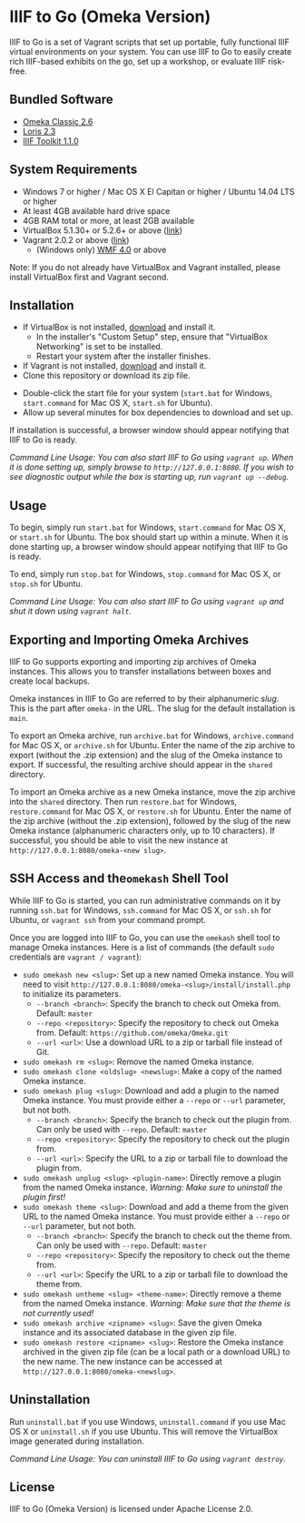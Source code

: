 # IIIF to Go (Omeka Version)

IIIF to Go is a set of Vagrant scripts that set up portable, fully functional IIIF virtual environments on your system. You can use IIIF to Go to easily create rich IIIF-based exhibits on the go, set up a workshop, or evaluate IIIF risk-free.

## Bundled Software

* [Omeka Classic 2.6](http://omeka.org/classic/)
* [Loris 2.3](https://github.com/loris-imageserver/loris)
* [IIIF Toolkit 1.1.0](https://github.com/utlib/IiifItems)

## System Requirements

* Windows 7 or higher / Mac OS X El Capitan or higher / Ubuntu 14.04 LTS or higher
* At least 4GB available hard drive space
* 4GB RAM total or more, at least 2GB available
* VirtualBox 5.1.30+ or 5.2.6+ or above ([link](https://www.virtualbox.org/))
* Vagrant 2.0.2 or above ([link](https://www.vagrantup.com))
	* (Windows only) [WMF 4.0](https://www.microsoft.com/en-ca/download/details.aspx?id=40855) or above
	
Note: If you do not already have VirtualBox and Vagrant installed, please install VirtualBox first and Vagrant second.

## Installation

* If VirtualBox is not installed, [download](https://www.virtualbox.org/wiki/Downloads) and install it.
	* In the installer's "Custom Setup" step, ensure that "VirtualBox Networking" is set to be installed. 
	* Restart your system after the installer finishes.
* If Vagrant is not installed, [download](https://www.vagrantup.com/downloads.html) and install it.
* Clone this repository or download its zip file.
- Double-click the start file for your system (`start.bat` for Windows, `start.command` for Mac OS X, `start.sh` for Ubuntu).
- Allow up several minutes for box dependencies to download and set up.

If installation is successful, a browser window should appear notifying that IIIF to Go is ready.

*Command Line Usage: You can also start IIIF to Go using `vagrant up`. When it is done setting up, simply browse to `http://127.0.0.1:8080`. If you wish to see diagnostic output while the box is starting up, run `vagrant up --debug`.*

## Usage

To begin, simply run `start.bat` for Windows, `start.command` for Mac OS X, or `start.sh` for Ubuntu. The box should start up within a minute. When it is done starting up, a browser window should appear notifying that IIIF to Go is ready.

To end, simply run `stop.bat` for Windows, `stop.command` for Mac OS X, or `stop.sh` for Ubuntu.

*Command Line Usage: You can also start IIIF to Go using `vagrant up` and shut it down using `vagrant halt`.*

## Exporting and Importing Omeka Archives

IIIF to Go supports exporting and importing zip archives of Omeka instances. This allows you to transfer installations between boxes and create local backups.

Omeka instances in IIIF to Go are referred to by their alphanumeric _slug_. This is the part after `omeka-` in the URL. The slug for the default installation is `main`.

To export an Omeka archive, run `archive.bat` for Windows, `archive.command` for Mac OS X, or `archive.sh` for Ubuntu. Enter the name of the zip archive to export (without the .zip extension) and the slug of the Omeka instance to export. If successful, the resulting archive should appear in the `shared` directory.

To import an Omeka archive as a new Omeka instance, move the zip archive into the `shared` directory. Then run `restore.bat` for Windows, `restore.command` for Mac OS X, or `restore.sh` for Ubuntu. Enter the name of the zip archive (without the .zip extension), followed by the slug of the new Omeka instance (alphanumeric characters only, up to 10 characters). If successful, you should be able to visit the new instance at `http://127.0.0.1:8080/omeka-<new slug>`.

## SSH Access and the`omekash` Shell Tool

While IIIF to Go is started, you can run administrative commands on it by running `ssh.bat` for Windows, `ssh.command` for Mac OS X, or `ssh.sh` for Ubuntu, or `vagrant ssh` from your command prompt. 

Once you are logged into IIIF to Go, you can use the `omekash` shell tool to manage Omeka instances. Here is a list of commands (the default `sudo` credentials are `vagrant / vagrant`):

- `sudo omekash new <slug>`: Set up a new named Omeka instance. You will need to visit `http://127.0.0.1:8080/omeka-<slug>/install/install.php` to initialize its parameters.
  - `--branch <branch>`: Specify the branch to check out Omeka from. Default: `master`
  - `--repo <repository>`: Specify the repository to check out Omeka from. Default: `https://github.com/omeka/Omeka.git`
  - `--url <url>`: Use a download URL to a zip or tarball file instead of Git.
- `sudo omekash rm <slug>`: Remove the named Omeka instance.
- `sudo omekash clone <oldslug> <newslug>`: Make a copy of the named Omeka instance.
- `sudo omekash plug <slug>`: Download and add a plugin to the named Omeka instance. You must provide either a `--repo` or `--url` parameter, but not both.
  - `--branch <branch>`: Specify the branch to check out the plugin from. Can only be used with `--repo`. Default: `master`
  - `--repo <repository>`: Specify the repository to check out the plugin from.
  - `--url <url>`: Specify the URL to a zip or tarball file to download the plugin from.
- `sudo omekash unplug <slug> <plugin-name>`: Directly remove a plugin from the named Omeka instance. *Warning: Make sure to uninstall the plugin first!*
- `sudo omekash theme <slug>`: Download and add a theme from the given URL to the named Omeka instance. You must provide either a `--repo` or `--url` parameter, but not both.
  - `--branch <branch>`: Specify the branch to check out the theme from. Can only be used with `--repo`. Default: `master`
  - `--repo <repository>`: Specify the repository to check out the theme from.
  - `--url <url>`: Specify the URL to a zip or tarball file to download the theme from.
- `sudo omekash untheme <slug> <theme-name>`: Directly remove a theme from the named Omeka instance. *Warning: Make sure that the theme is not currently used!*
- `sudo omekash archive <zipname> <slug>`: Save the given Omeka instance and its associated database in the given zip file.
- `sudo omekash restore <zipname> <slug>`: Restore the Omeka instance archived in the given zip file (can be a local path or a download URL) to the new name. The new instance can be accessed at `http://127.0.0.1:8080/omeka-<newslug>`.

## Uninstallation

Run `uninstall.bat` if you use Windows, `uninstall.command` if you use Mac OS X or `uninstall.sh` if you use Ubuntu. This will remove the VirtualBox image generated during installation.

*Command Line Usage: You can uninstall IIIF to Go using `vagrant destroy`.*

## License

IIIF to Go (Omeka Version) is licensed under Apache License 2.0.
